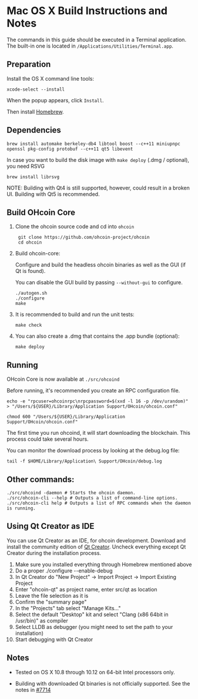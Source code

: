 Mac OS X Build Instructions and Notes
====================================
The commands in this guide should be executed in a Terminal application.
The built-in one is located in `/Applications/Utilities/Terminal.app`.

Preparation
-----------
Install the OS X command line tools:

`xcode-select --install`

When the popup appears, click `Install`.

Then install [Homebrew](http://brew.sh).

Dependencies
----------------------

    brew install automake berkeley-db4 libtool boost --c++11 miniupnpc openssl pkg-config protobuf --c++11 qt5 libevent

In case you want to build the disk image with `make deploy` (.dmg / optional), you need RSVG

    brew install librsvg

NOTE: Building with Qt4 is still supported, however, could result in a broken UI. Building with Qt5 is recommended.

Build OHcoin Core
------------------------

1. Clone the ohcoin source code and cd into `ohcoin`

        git clone https://github.com/ohcoin-project/ohcoin
        cd ohcoin

2.  Build ohcoin-core:

    Configure and build the headless ohcoin binaries as well as the GUI (if Qt is found).

    You can disable the GUI build by passing `--without-gui` to configure.

        ./autogen.sh
        ./configure
        make

3.  It is recommended to build and run the unit tests:

        make check

4.  You can also create a .dmg that contains the .app bundle (optional):

        make deploy

Running
-------

OHcoin Core is now available at `./src/ohcoind`

Before running, it's recommended you create an RPC configuration file.

    echo -e "rpcuser=ohcoinrpc\nrpcpassword=$(xxd -l 16 -p /dev/urandom)" > "/Users/${USER}/Library/Application Support/OHcoin/ohcoin.conf"

    chmod 600 "/Users/${USER}/Library/Application Support/OHcoin/ohcoin.conf"

The first time you run ohcoind, it will start downloading the blockchain. This process could take several hours.

You can monitor the download process by looking at the debug.log file:

    tail -f $HOME/Library/Application\ Support/OHcoin/debug.log

Other commands:
-------

    ./src/ohcoind -daemon # Starts the ohcoin daemon.
    ./src/ohcoin-cli --help # Outputs a list of command-line options.
    ./src/ohcoin-cli help # Outputs a list of RPC commands when the daemon is running.

Using Qt Creator as IDE
------------------------
You can use Qt Creator as an IDE, for ohcoin development.
Download and install the community edition of [Qt Creator](https://www.qt.io/download/).
Uncheck everything except Qt Creator during the installation process.

1. Make sure you installed everything through Homebrew mentioned above
2. Do a proper ./configure --enable-debug
3. In Qt Creator do "New Project" -> Import Project -> Import Existing Project
4. Enter "ohcoin-qt" as project name, enter src/qt as location
5. Leave the file selection as it is
6. Confirm the "summary page"
7. In the "Projects" tab select "Manage Kits..."
8. Select the default "Desktop" kit and select "Clang (x86 64bit in /usr/bin)" as compiler
9. Select LLDB as debugger (you might need to set the path to your installation)
10. Start debugging with Qt Creator

Notes
-----

* Tested on OS X 10.8 through 10.12 on 64-bit Intel processors only.

* Building with downloaded Qt binaries is not officially supported. See the notes in [#7714](https://github.com/bitcoin/bitcoin/issues/7714)
